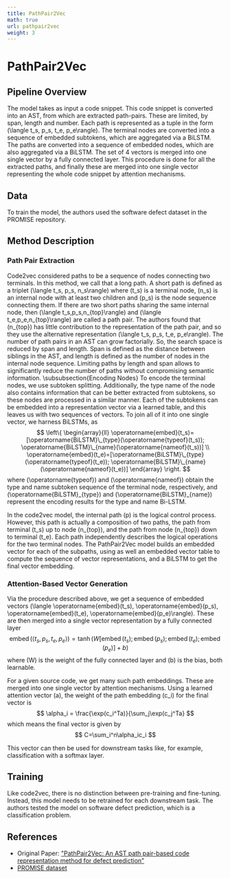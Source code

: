 ```yaml
---
title: PathPair2Vec
math: true
url: pathpair2vec
weight: 3
---
```


# PathPair2Vec

## Pipeline Overview

The model takes as input a code snippet. This code snippet is converted into an AST, from which are extracted path-pairs. These are limited, by span, length and number. Each path is represented as a tuple in the form \(\langle t_s, p_s, t_e, p_e\rangle\). The terminal nodes are converted into a sequence of embedded subtokens, which are aggregated via a BiLSTM. The paths are converted into a sequence of embedded nodes, which are also aggregated via a BiLSTM. The set of 4 vectors is merged into one single vector by a fully connected layer. This procedure is done for all the extracted paths, and finally these are merged into one single vector representing the whole code snippet by attention mechanisms.

## Data

To train the model, the authors used the software defect dataset in the PROMISE repository.

## Method Description

### Path Pair Extraction

Code2vec considered paths to be a sequence of nodes connecting two terminals. In this method, we call that a long path. A short path is defined as a triplet \(\langle t_s, p_s, n_s\rangle\) where \(t_s\) is a terminal node, \(n_s\) is an internal node with at least two children and \(p_s\) is the node sequence connecting them. If there are two short paths sharing the same internal node, then \(\langle t_s,p_s,n_{top}\rangle\) and \(\langle t_e,p_e,n_{top}\rangle\) are called a path pair. The authors found that \(n_{top}\) has little contribution to the representation of the path pair, and so they use the alternative representation \(\langle t_s, p_s, t_e, p_e\rangle\). The number of path pairs in an AST can grow factorially. So, the search space is reduced by span and length. Span is defined as the distance between siblings in the AST, and length is defined as the number of nodes in the internal node sequence. Limiting paths by length and span allows to significantly reduce the number of paths without compromising semantic information.
\subsubsection{Encoding Nodes}
To encode the terminal nodes, we use subtoken splitting. Additionally, the type name of the node also contains information that can be better extracted from subtokens, so these nodes are processed in a similar manner. Each of the subtokens can be embedded into a representation vector via a learned table, and this leaves us with two sequences of vectors. To join all of it into one single vector, we harness BiLSTMs, as
$$
\left\{
\begin{array}{ll}
    \operatorname{embed}(t_s)=[\operatorname{BiLSTM}\_{type}(\operatorname{typeof}(t_s)); \operatorname{BiLSTM}\_{name}(\operatorname{nameof}(t_s))] \\
    \operatorname{embed}(t_e)=[\operatorname{BiLSTM}\_{type}(\operatorname{typeof}(t_e)); \operatorname{BiLSTM}\_{name}(\operatorname{nameof}(t_e))]
\end{array}
\right.
$$
where \(\operatorname{typeof}\) and \(\operatorname{nameof}\) obtain the type and name subtoken sequence of the terminal node, respectively, and \(\operatorname{BiLSTM}\_{type}\) and \(\operatorname{BiLSTM}\_{name}\) represent the encoding results for the type and name Bi-LSTM.

In the code2vec model, the internal path \(p\) is the logical control process. However, this path is actually a composition of two paths, the path from terminal \(t_s\) up to node \(n_{top}\), and the path from node \(n_{top}\) down to terminal \(t_e\). Each path independently describes the logical operations for the two terminal nodes. The PathPair2Vec model builds an embedded vector for each of the subpaths, using as well an embedded vector table to compute the sequence of vector representations, and a BiLSTM to get the final vector embedding.

### Attention-Based Vector Generation

Via the procedure described above, we get a sequence of embedded vectors \(\langle \operatorname{embed}(t_s), \operatorname{embed}(p_s), \operatorname{embed}(t_e), \operatorname{embed}(p_e)\rangle\). These are then merged into a single vector representation by a fully connected layer
$$
\operatorname{embed}(\langle t_s, p_s, t_e, p_e\rangle)=\tanh(W[\operatorname{embed}(t_s);\operatorname{embed}(p_s);\operatorname{embed}(t_e);\operatorname{embed}(p_e)]+b)
$$
where \(W\) is the weight of the fully connected layer and \(b\) is the bias, both learnable.

For a given source code, we get many such path embeddings. These are merged into one single vector by attention mechanisms. Using a learned attention vector \(a\), the weight of the path embedding \(c_i\) for the final vector is
$$
\alpha_i = \frac{\exp(c_i^Ta)}{\sum_j\exp(c_j^Ta}
$$
which means the final vector is given by
$$
C=\sum_i^n\alpha_ic_i
$$

This vector can then be used for downstream tasks like, for example, classification with a softmax layer.

## Training

Like code2vec, there is no distinction between pre-training and fine-tuning. Instead, this model needs to be retrained for each downstream task. The authors tested the model on software defect prediction, which is a classification problem.

## References

- Original Paper: ["PathPair2Vec: An AST path pair-based code representation method for defect prediction"](https://www.researchgate.net/publication/341724634_PathPair2Vec_An_AST_path_pair-based_code_representation_method_for_defect_prediction)
- [PROMISE dataset](http://openscience.us/repo/defect)